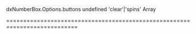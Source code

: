 <!--id-->dxNumberBox.Options.buttons<!--/id-->
<!--merge--><!--/merge-->
<!--default-->undefined<!--/default-->
<!--acceptValues-->'clear'|'spins'<!--/acceptValues-->
<!--type-->Array<String, dxTextEditorButton><!--/type-->
===========================================================================
